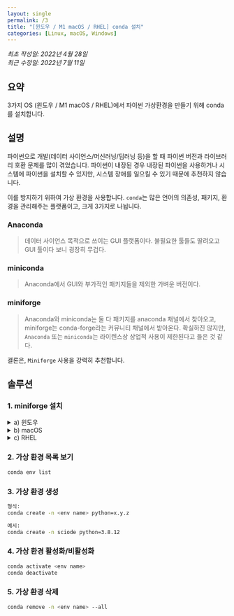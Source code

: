 ```yaml
---
layout: single
permalink: /3
title: "[윈도우 / M1 macOS / RHEL] conda 설치"
categories: [Linux, macOS, Windows]
---
```


*최초 작성일: 2022년 4월 28일*  
*최근 수정일: 2022년 7월 11일*

## 요약

3가지 OS (윈도우 / M1 macOS / RHEL)에서 파이썬 가상환경을 만들기 위해 conda를 설치합니다.

## 설명

파이썬으로 개발(데이터 사이언스/머신러닝/딥러닝 등)을 할 때 파이썬 버전과 라이브러리 호환 문제를 많이 겪었습니다. 파이썬이 내장된 경우 내장된 파이썬을 사용하거나 시스템에 파이썬을 설치할 수 있지만, 시스템 장애를 일으킬 수 있기 때문에 추천하지 않습니다.

이를 방지하기 위하여 가상 환경을 사용합니다. `conda`는 많은 언어의 의존성, 패키지, 환경을 관리해주는 플랫폼이고, 크게 3가지로 나뉩니다.

### Anaconda

> 데이터 사이언스 목적으로 쓰이는 GUI 플랫폼이다. 불필요한 툴들도 딸려오고 GUI 툴이다 보니 굉장히 무겁다.

### miniconda

> Anaconda에서 GUI와 부가적인 패키지들을 제외한 가벼운 버전이다.

### miniforge

> Anaconda와 miniconda는 둘 다 패키지를 anaconda 채널에서 찾아오고, miniforge는 conda-forge라는 커뮤니티 채널에서 받아온다. 확실하진 않지만, `Anaconda` 또는 `miniconda`는 라이렌스상 상업적 사용이 제한된다고 들은 것 같다.

결론은, `Miniforge` 사용을 강력히 추천합니다.

## 솔루션

### **1. miniforge 설치**

<details>

  <summary>a) 윈도우</summary>

#### **1.1 설치**

PowerShell에서 다음 입력 하여 설치:

| |
|:---:|
| <img width="905" alt="daf" src="{{ site.url }}{{ site.baseurl }}/assets/images/posts/3_1.png" onclick="window.open(this.src)"> |

```shell
winget install -e --id CondaForge.Miniforge3
exit
```

#### **1.2 계정의 환경 변수 추가**

명령 프롬프트(관리자 계정 x)에서 다음 입력하여 계정의 환경 변수 추가 ([source](https://developers.google.com/earth-engine/guides/python_install-conda#windows_4)):

| |
|:---:|
| <img width="905" alt="daf" src="{{ site.url }}{{ site.baseurl }}/assets/images/posts/3_2.png" onclick="window.open(this.src)"> |

```shell
setx Path "%Path%;%UserProfile%\miniconda3\condabin;"
```

#### **1.3 conda 사용 준비**

PowerShell에 다음을 입력하여 conda 초기화 후 PowerShell 재실행:

| |
|:---:|
| <img width="905" alt="daf" src="{{ site.url }}{{ site.baseurl }}/assets/images/posts/3_3.png" onclick="window.open(this.src)"> |

```shell
conda init powershell
exit
```

#### **1.4 스크립트 실행 권한**

"`profile.ps1 파일을 로드할 수 없습니다`"라는 에러가 날 것이다. 이때, 다음을 입력하고 PowerShell 재실행:

| |
|:---:|
| <img width="905" alt="daf" src="{{ site.url }}{{ site.baseurl }}/assets/images/posts/3_4.png" onclick="window.open(this.src)"> |

```shell
Set-ExecutionPolicy -ExecutionPolicy RemoteSigned -Scope CurrentUser
exit
```

PowerShell 다시 실행 후 입력란 맨 앞에 `(base)` 콘다 환경이 실행중이면 성공.

| |
|:---:|
| <img width="905" alt="daf" src="{{ site.url }}{{ site.baseurl }}/assets/images/posts/3_5.png" onclick="window.open(this.src)"> |
</details>

<details>

  <summary>b) macOS</summary>

```bash
brew install --cask miniforge
conda init zsh
```

*터미널을 디시 실행 시켜야 적용이 된다. 적용이 성공적으로 됐다면, `base`가 자동적으로 활성화되면서 (base)가 앞에 붙는다.*

</details>

<details>

  <summary>c) RHEL</summary>

```bash
wget "https://github.com/conda-forge/miniforge/releases/latest/download/Miniforge3-$(uname)-$(uname -m).sh"
bash Miniforge3-$(uname)-$(uname -m).sh
```

</details>

### **2. 가상 환경 목록 보기**

```bash
conda env list
```

### **3. 가상 환경 생성**

```bash
형식:
conda create -n <env name> python=x.y.z

예시:
conda create -n sciode python=3.8.12
```

### **4. 가상 환경 활성화/비활성화**

```bash
conda activate <env name>
conda deactivate
```

### **5. 가상 환경 삭제**

```bash
conda remove -n <env name> --all
```
